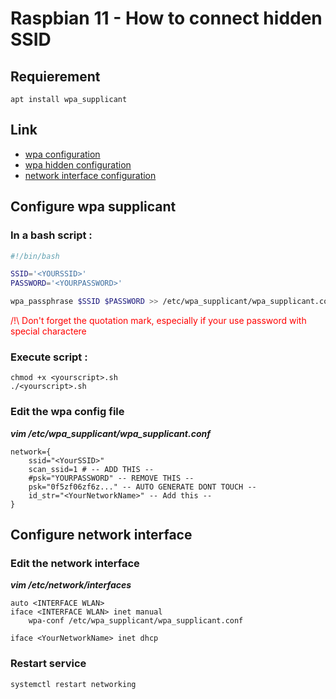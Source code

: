 # Raspbian 11 - How to connect hidden SSID

## Requierement
`apt install wpa_supplicant`

## Link
- [wpa configuration](https://debian-facile.org/doc:reseau:wpasupplicant)
- [wpa hidden configuration](https://gist.github.com/zhanglongqi/f05f569182910c49ae4375ed61ea12f8)
- [network interface configuration](https://raspberrypi.stackexchange.com/questions/67311/failed-to-connect-to-non-global-ctrl-ifname-when-running-wpa-cli-reconfigure)

## Configure wpa supplicant
### In a bash script :
```bash
#!/bin/bash

SSID='<YOURSSID>'
PASSWORD='<YOURPASSWORD>'

wpa_passphrase $SSID $PASSWORD >> /etc/wpa_supplicant/wpa_supplicant.conf
```
<p style="color:red">/!\ Don't forget the quotation mark, especially if your use password with special charactere</p>


### Execute script :
```
chmod +x <yourscript>.sh
./<yourscript>.sh
```

### Edit the wpa config file
***vim /etc/wpa_supplicant/wpa_supplicant.conf***
```
network={
    ssid="<YourSSID>"
    scan_ssid=1 # -- ADD THIS --
    #psk="YOURPASSWORD" -- REMOVE THIS --
    psk="0f5zf06zf6z..." -- AUTO GENERATE DONT TOUCH --
    id_str="<YourNetworkName>" -- Add this --
}
```

## Configure network interface
### Edit the network interface
***vim /etc/network/interfaces***
```
auto <INTERFACE WLAN>
iface <INTERFACE WLAN> inet manual
    wpa-conf /etc/wpa_supplicant/wpa_supplicant.conf

iface <YourNetworkName> inet dhcp
```

### Restart service
```
systemctl restart networking
```
